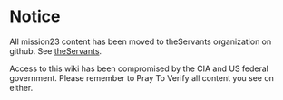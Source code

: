 # Notice
All mission23 content has been moved to theServants organization on github. See [theServants](https://github.com/theServants).

Access to this wiki has been compromised by the CIA and US federal government. Please remember to Pray To Verify all content you see on either. 